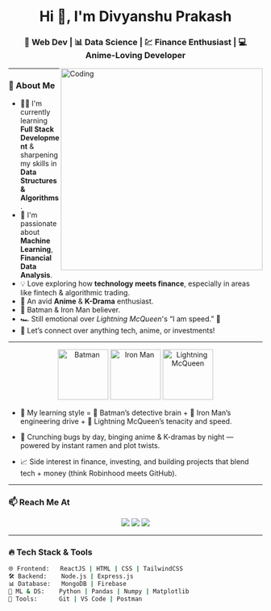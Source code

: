 <h1 align="center">Hi 👋, I'm Divyanshu Prakash</h1>
<h3 align="center">🚀 Web Dev | 📊 Data Science | 💹 Finance Enthusiast | 💻 Anime-Loving Developer</h3>

<img align="right" alt="Coding" width="400" src="https://media.giphy.com/media/qgQUggAC3Pfv687qPC/giphy.gif">

---

### 🌟 About Me

- 🧑‍💻 I'm currently learning **Full Stack Development** & sharpening my skills in **Data Structures & Algorithms**.
- 🎯 I'm passionate about **Machine Learning**, **Financial Data Analysis**.
- 💡 Love exploring how **technology meets finance**, especially in areas like fintech & algorithmic trading.
- 🎥 An avid **Anime** & **K-Drama** enthusiast.
- 🦇 Batman & Iron Man believer.
- 🏎️ Still emotional over *Lightning McQueen*'s “I am speed.” 🥹
- 💬 Let’s connect over anything tech, anime, or investments!

---

<p align="center">
  <img src="https://avatars.githubusercontent.com/u/98794011?v=4" width="100px" alt="Batman" /> 
  <img src="https://avatars.githubusercontent.com/u/3645225?v=4" width="100px" alt="Iron Man" /> 
  <img src="https://avatars.githubusercontent.com/u/100165715?v=4" width="100px" alt="Lightning McQueen" />
</p>

- 🧩 My learning style = 🦇 Batman’s detective brain + 🤖 Iron Man’s engineering drive + 🏁 Lightning McQueen’s tenacity and speed.

- 🍜 Crunching bugs by day, binging anime & K-dramas by night — powered by instant ramen and plot twists.

- 📈 Side interest in finance, investing, and building projects that blend tech + money (think Robinhood meets GitHub).

---

### 📫 Reach Me At

<div align="center">
  <a href="mailto:divyanshuprakash187@gmail.com"><img src="https://img.shields.io/badge/Gmail-DivyanshuPrakash187-red?style=for-the-badge&logo=gmail&logoColor=white"/></a>
  <a href="https://www.linkedin.com/in/prakashdivyanshu/" target="_blank"><img src="https://img.shields.io/badge/LinkedIn-DivyanshuPrakash-blue?style=for-the-badge&logo=linkedin&logoColor=white"/></a>
  <a href="https://github.com/DP-otaku"><img src="https://img.shields.io/badge/GitHub-DP--otaku-181717?style=for-the-badge&logo=github"/></a>
</div>

---

### 🔥 Tech Stack & Tools

```bash
🌐 Frontend:   ReactJS | HTML | CSS | TailwindCSS
🛠️ Backend:    Node.js | Express.js
📊 Database:   MongoDB | Firebase
🧠 ML & DS:    Python | Pandas | Numpy | Matplotlib
🚀 Tools:      Git | VS Code | Postman 

